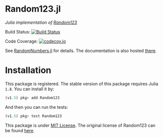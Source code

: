 # Random123.jl
*Julia implementation of [Random123](https://www.deshawresearch.com/resources_random123.html)*

Build Status:
[![Build Status](https://github.com/JuliaRandom/Random123.jl/workflows/CI%20Build/badge.svg?branch=master)](https://github.com/JuliaRandom/Random123.jl/actions)

Code Coverage:
[![codecov.io](https://codecov.io/github/JuliaRandom/Random123.jl/coverage.svg?branch=master)](https://codecov.io/github/JuliaRandom/Random123.jl?branch=master)

See [RandomNumbers.jl](https://github.com/JuliaRandom/RandomNumbers.jl) for details. The documentation is also
hosted [there](http://juliarandom.github.io/RandomNumbers.jl/stable/man/random123/).

# Installation

This package is registered. The stable version of this package requires Julia `1.8`. You can install it by:
```julia
(v1.5) pkg> add Random123
```
And then you can run the tests:
```julia
(v1.5) pkg> test Random123
```

This package is under [MIT License](./LICENSE.md). The original license of Random123 can be found
[here](./ORIGINAL_LICENSE).
